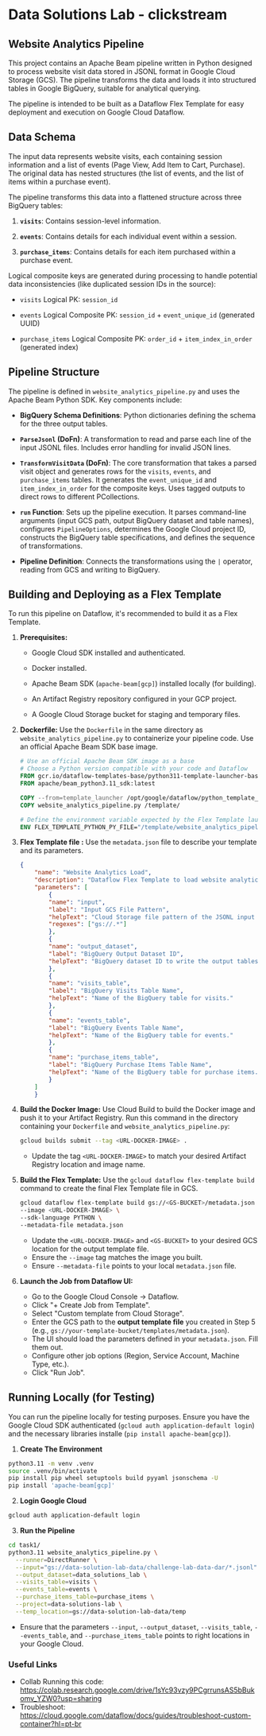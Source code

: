 # Data Solutions Lab - clickstream

## Website Analytics Pipeline 

This project contains an Apache Beam pipeline written in Python designed to process website visit data stored in JSONL format in Google Cloud Storage (GCS). The pipeline transforms the data and loads it into structured tables in Google BigQuery, suitable for analytical querying.

The pipeline is intended to be built as a Dataflow Flex Template for easy deployment and execution on Google Cloud Dataflow.

## Data Schema

The input data represents website visits, each containing session information and a list of events (Page View, Add Item to Cart, Purchase). The original data has nested structures (the list of events, and the list of items within a purchase event).

The pipeline transforms this data into a flattened structure across three BigQuery tables:

1.  **`visits`**: Contains session-level information.

2.  **`events`**: Contains details for each individual event within a session.

3.  **`purchase_items`**: Contains details for each item purchased within a purchase event.

Logical composite keys are generated during processing to handle potential data inconsistencies (like duplicated session IDs in the source):

* `visits` Logical PK: `session_id`

* `events` Logical Composite PK: `session_id` + `event_unique_id` (generated UUID)

* `purchase_items` Logical Composite PK: `order_id` + `item_index_in_order` (generated index)

## Pipeline Structure

The pipeline is defined in `website_analytics_pipeline.py` and uses the Apache Beam Python SDK. Key components include:

* **BigQuery Schema Definitions**: Python dictionaries defining the schema for the three output tables.

* **`ParseJsonl` (DoFn)**: A transformation to read and parse each line of the input JSONL files. Includes error handling for invalid JSON lines.

* **`TransformVisitData` (DoFn)**: The core transformation that takes a parsed visit object and generates rows for the `visits`, `events`, and `purchase_items` tables. It generates the `event_unique_id` and `item_index_in_order` for the composite keys. Uses tagged outputs to direct rows to different PCollections.

* **`run` Function**: Sets up the pipeline execution. It parses command-line arguments (input GCS path, output BigQuery dataset and table names), configures `PipelineOptions`, determines the Google Cloud project ID, constructs the BigQuery table specifications, and defines the sequence of transformations.

* **Pipeline Definition**: Connects the transformations using the `|` operator, reading from GCS and writing to BigQuery.

## Building and Deploying as a Flex Template

To run this pipeline on Dataflow, it's recommended to build it as a Flex Template.

1.  **Prerequisites:**

    * Google Cloud SDK installed and authenticated.

    * Docker installed.

    * Apache Beam SDK (`apache-beam[gcp]`) installed locally (for building).

    * An Artifact Registry repository configured in your GCP project.

    * A Google Cloud Storage bucket for staging and temporary files.

2.  **Dockerfile:**
    Use the `Dockerfile` in the same directory as `website_analytics_pipeline.py` to containerize your pipeline code. Use an official Apache Beam SDK base image.

    ```dockerfile
    # Use an official Apache Beam SDK image as a base
    # Choose a Python version compatible with your code and Dataflow
    FROM gcr.io/dataflow-templates-base/python311-template-launcher-base:latest as template_launcher
    FROM apache/beam_python3.11_sdk:latest

    COPY --from=template_launcher /opt/google/dataflow/python_template_launcher /opt/google/dataflow/python_template_launcher
    COPY website_analytics_pipeline.py /template/

    # Define the environment variable expected by the Flex Template launcher
    ENV FLEX_TEMPLATE_PYTHON_PY_FILE="/template/website_analytics_pipeline.py"
    ```

3.  **Flex Template file :**
    Use the `metadata.json` file to describe your template and its parameters.

    ```json
    {
        "name": "Website Analytics Load",
        "description": "Dataflow Flex Template to load website analytics data from GCS to BigQuery.",
        "parameters": [
            {
            "name": "input",
            "label": "Input GCS File Pattern",
            "helpText": "Cloud Storage file pattern of the JSONL input files (e.g., gs://your-bucket/*.jsonl).",
            "regexes": ["gs://.*"]
            },
            {
            "name": "output_dataset",
            "label": "BigQuery Output Dataset ID",
            "helpText": "BigQuery dataset ID to write the output tables to."
            },
            {
            "name": "visits_table",
            "label": "BigQuery Visits Table Name",
            "helpText": "Name of the BigQuery table for visits."
            },
            {
            "name": "events_table",
            "label": "BigQuery Events Table Name",
            "helpText": "Name of the BigQuery table for events."
            },
            {
            "name": "purchase_items_table",
            "label": "BigQuery Purchase Items Table Name",
            "helpText": "Name of the BigQuery table for purchase items."
            }
        ]
        }
    ```

4.  **Build the Docker Image:**
    Use Cloud Build to build the Docker image and push it to your Artifact Registry. Run this command in the directory containing your `Dockerfile` and `website_analytics_pipeline.py`:

    ```bash
    gcloud builds submit --tag <URL-DOCKER-IMAGE> .
    ```
    * Update the tag `<URL-DOCKER-IMAGE>` to match your desired Artifact Registry location and image name.

5.  **Build the Flex Template:**
    Use the `gcloud dataflow flex-template build` command to create the final Flex Template file in GCS.

    ```bash
    gcloud dataflow flex-template build gs://<GS-BUCKET>/metadata.json \
    --image <URL-DOCKER-IMAGE> \
    --sdk-language PYTHON \
    --metadata-file metadata.json
    ```
    * Update the `<URL-DOCKER-IMAGE>` and `<GS-BUCKET>` to your desired GCS location for the output template file.
    * Ensure the `--image` tag matches the image you built.
    * Ensure `--metadata-file` points to your local `metadata.json` file.    

6.  **Launch the Job from Dataflow UI:**
    * Go to the Google Cloud Console -> Dataflow.
    * Click "+ Create Job from Template".
    * Select "Custom template from Cloud Storage".
    * Enter the GCS path to the **output template file** you created in Step 5 (e.g., `gs://your-template-bucket/templates/metadata.json`).
    * The UI should load the parameters defined in your `metadata.json`. Fill them out.
    * Configure other job options (Region, Service Account, Machine Type, etc.).
    * Click "Run Job".

## Running Locally (for Testing)

You can run the pipeline locally for testing purposes. Ensure you have the Google Cloud SDK authenticated (`gcloud auth application-default login`) and the necessary libraries installe (`pip install apache-beam[gcp]`).

1.  **Create The Environment**

```bash
python3.11 -m venv .venv
source .venv/bin/activate
pip install pip wheel setuptools build pyyaml jsonschema -U
pip install 'apache-beam[gcp]'
```

2.  **Login Google Cloud**

```bash
gcloud auth application-default login
```

3.  **Run the Pipeline**

```bash 
cd task1/
python3.11 website_analytics_pipeline.py \
  --runner=DirectRunner \
  --input="gs://data-solution-lab-data/challenge-lab-data-dar/*.jsonl" \
  --output_dataset=data_solutions_lab \
  --visits_table=visits \
  --events_table=events \
  --purchase_items_table=purchase_items \
  --project=data-solutions-lab \
  --temp_location=gs://data-solution-lab-data/temp
```
* Ensure that the parameters `--input`, `--output_dataset`, `--visits_table`, `--events_table`, and `--purchase_items_table` points to right locations in your Google Cloud.

### Useful Links
* Collab Running this code: https://colab.research.google.com/drive/1sYc93vzy9PCgrrunsAS5bBukomv_YZW0?usp=sharing
* Troubleshoot: https://cloud.google.com/dataflow/docs/guides/troubleshoot-custom-container?hl=pt-br

